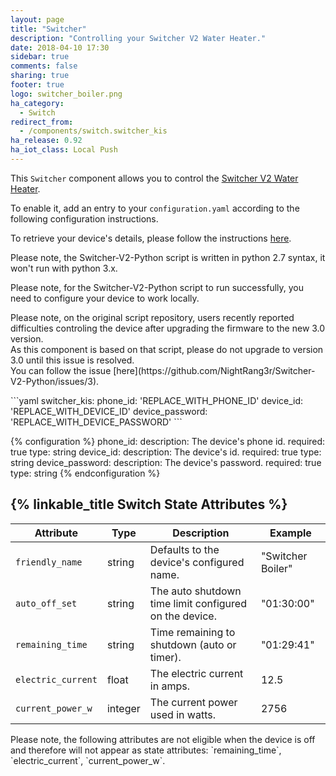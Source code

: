 ```yaml
---
layout: page
title: "Switcher"
description: "Controlling your Switcher V2 Water Heater."
date: 2018-04-10 17:30
sidebar: true
comments: false
sharing: true
footer: true
logo: switcher_boiler.png
ha_category:
  - Switch
redirect_from:
  - /components/switch.switcher_kis
ha_release: 0.92
ha_iot_class: Local Push
---
```


This `Switcher` component allows you to control the [Switcher V2 Water Heater](https://www.switcher.co.il/).

To enable it, add an entry to your `configuration.yaml` according to the following configuration instructions.

To retrieve your device's details, please follow the instructions [here](https://github.com/NightRang3r/Switcher-V2-Python).

<p class='note warning'>
  Please note, the Switcher-V2-Python script is written in python 2.7 syntax, it won't run with python 3.x.
</p>
<p class='note warning'>
  Please note, for the Switcher-V2-Python script to run successfully, you need to configure your device to work locally.
</p>
<p class='note warning'>
  Please note, on the original script repository, users recently reported difficulties controling the device after upgrading the firmware to the new 3.0 version.</br>
  As this component is based on that script, please do not upgrade to version 3.0 until this issue is resolved.</br>
  You can follow the issue [here](https://github.com/NightRang3r/Switcher-V2-Python/issues/3).
</p>
```yaml
switcher_kis:
  phone_id: 'REPLACE_WITH_PHONE_ID'
  device_id: 'REPLACE_WITH_DEVICE_ID'
  device_password: 'REPLACE_WITH_DEVICE_PASSWORD'
```

{% configuration %}
phone_id:
  description: The device's phone id.
  required: true
  type: string
device_id:
  description: The device's id.
  required: true
  type: string
device_password:
  description: The device's password.
  required: true
  type: string
{% endconfiguration %}

## {% linkable_title Switch State Attributes %}

| Attribute | Type | Description | Example |
| --------- | ---- | ----------- | ------- |
| `friendly_name` | string | Defaults to the device's configured name. | "Switcher Boiler" |
| `auto_off_set` | string | The auto shutdown time limit configured on the device. | "01:30:00" |
| `remaining_time` | string | Time remaining to shutdown (auto or timer). | "01:29:41" |
| `electric_current` | float | The electric current in amps. | 12.5 |
| `current_power_w` | integer | The current power used in watts. | 2756 |

<p class='note warning'>
  Please note, the following attributes are not eligible when the device is off and therefore will not appear as state attributes: `remaining_time`, `electric_current`, `current_power_w`.
</p>

